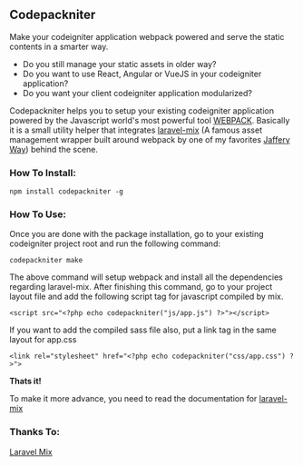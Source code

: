 ## Codepackniter

Make your codeigniter application webpack powered and serve the static contents in a smarter way.

- Do you still manage your static assets in older way?
- Do you want to use React, Angular or VueJS in your codeigniter application?
- Do you want your client codeigniter application modularized?

Codepackniter helps you to setup your existing codeigniter application powered by the Javascript world's most powerful tool [WEBPACK](https://webpack.js.org/ "WEBPACK"). Basically it is a small utility helper that integrates [laravel-mix](https://github.com/JeffreyWay/laravel-mix "laravel-mix") (A famous asset management wrapper built around webpack by one of my favorites [Jaffery Way](https://twitter.com/jeffrey_way "Jaffery Way")) behind the scene.

### How To Install:

`npm install codepackniter -g`

### How To Use:
Once you are done with the package installation, go to your existing codeigniter project root and run the following command:

`codepackniter make`

The above command will setup webpack and install all the dependencies regarding laravel-mix. After finishing this command, go to your project layout file and add the following script tag for javascript compiled by mix.

`<script src="<?php echo codepackniter("js/app.js") ?>"></script>`

If you want to add the compiled sass file also, put a link tag in the same layout for app.css

`<link rel="stylesheet" href="<?php echo codepackniter("css/app.css") ?>">`


**Thats it!**

To make it more advance, you need to read the documentation for [laravel-mix](https://github.com/JeffreyWay/laravel-mix/tree/master/docs "laravel-mix")

### Thanks To:
[Laravel Mix](https://github.com/JeffreyWay/laravel-mix "Laravel Mix")